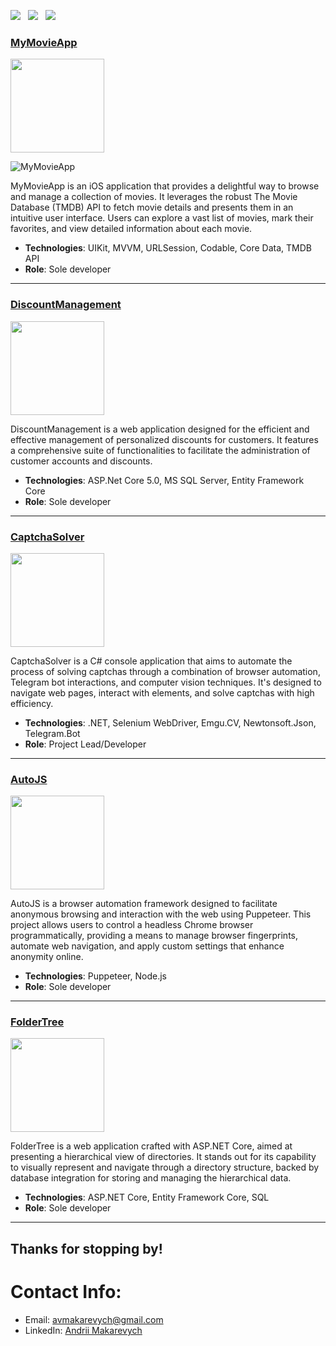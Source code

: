 <a href="https://drive.google.com/file/d/1cWPAueRs6A6b-v-gVkw-w7mtXu_2Ze7g/view" download><img src="https://img.shields.io/badge/Resume-ff69b4.svg?style=for-the-badge&logo=codeigniter&logoColor=white"></a>&nbsp;&nbsp;&nbsp;<a href="mailto:avmakarevych@gmail.com"><img src="https://img.shields.io/badge/Email-Andrii-8056d5.svg?style=for-the-badge&logo=minutemailer&logoColor=white"></a>&nbsp;&nbsp;&nbsp;<a href="https://www.linkedin.com/in/avmakarevych/" target="_blank"><img src="https://img.shields.io/badge/LinkedIn-Andrii%20Makarevych-brightgreen?style=for-the-badge&logo=linkedin&logoColor=white" ></a>

### [MyMovieApp](https://github.com/avmakarevych/MyMovieApp) 
<p align="left"> <a href="https://github.com/avmakarevych/MyMovieApp"> <img src="https://user-images.githubusercontent.com/33416429/92813512-27f0bb80-f376-11ea-8562-ee2b3e416aec.png" width="150" ></a>
</p>

![MyMovieApp](https://github.com/avmakarevych/avmakarevych/assets/117035165/d37b3c1f-6d8b-4b01-bedb-7c03cc3c019e)


MyMovieApp is an iOS application that provides a delightful way to browse and manage a collection of movies. It leverages the robust The Movie Database (TMDB) API to fetch movie details and presents them in an intuitive user interface. Users can explore a vast list of movies, mark their favorites, and view detailed information about each movie.

- **Technologies**: UIKit, MVVM, URLSession, Codable, Core Data, TMDB API
- **Role**: Sole developer

---
### [DiscountManagement](https://github.com/avmakarevych/DiscountManagement)
<p align="left"> <a href="https://github.com/avmakarevych/DiscountManagement"> <img src="https://user-images.githubusercontent.com/33416429/92813512-27f0bb80-f376-11ea-8562-ee2b3e416aec.png" width="150" ></a>
</p>

DiscountManagement is a web application designed for the efficient and effective management of personalized discounts for customers. It features a comprehensive suite of functionalities to facilitate the administration of customer accounts and discounts.

- **Technologies**: ASP.Net Core 5.0, MS SQL Server, Entity Framework Core
- **Role**: Sole developer

---
### [CaptchaSolver](https://github.com/avmakarevych/CaptchaSolver)
<p align="left"> <a href="https://github.com/avmakarevych/CaptchaSolver"> <img src="https://user-images.githubusercontent.com/33416429/92813512-27f0bb80-f376-11ea-8562-ee2b3e416aec.png" width="150" ></a>
</p>
CaptchaSolver is a C# console application that aims to automate the process of solving captchas through a combination of browser automation, Telegram bot interactions, and computer vision techniques. It's designed to navigate web pages, interact with elements, and solve captchas with high efficiency.

- **Technologies**: .NET, Selenium WebDriver, Emgu.CV, Newtonsoft.Json, Telegram.Bot
- **Role**: Project Lead/Developer

---

### [AutoJS](https://github.com/avmakarevych/AutoJS)
<p align="left"> <a href="https://github.com/avmakarevych/AutoJS"> <img src="https://user-images.githubusercontent.com/33416429/92813512-27f0bb80-f376-11ea-8562-ee2b3e416aec.png" width="150" ></a>
</p>
AutoJS is a browser automation framework designed to facilitate anonymous browsing and interaction with the web using Puppeteer. This project allows users to control a headless Chrome browser programmatically, providing a means to manage browser fingerprints, automate web navigation, and apply custom settings that enhance anonymity online.

- **Technologies**: Puppeteer, Node.js
- **Role**: Sole developer

---

### [FolderTree](https://github.com/avmakarevych/FolderTree)
<p align="left"> <a href="https://github.com/avmakarevych/FolderTree"> <img src="https://user-images.githubusercontent.com/33416429/92813512-27f0bb80-f376-11ea-8562-ee2b3e416aec.png" width="150" ></a>
</p>
FolderTree is a web application crafted with ASP.NET Core, aimed at presenting a hierarchical view of directories. It stands out for its capability to visually represent and navigate through a directory structure, backed by database integration for storing and managing the hierarchical data.

- **Technologies**: ASP.NET Core, Entity Framework Core, SQL
- **Role**: Sole developer

---



## Thanks for stopping by!

# Contact Info:

- Email: avmakarevych@gmail.com
- LinkedIn: [Andrii Makarevych](https://www.linkedin.com/in/avmakarevych/)
